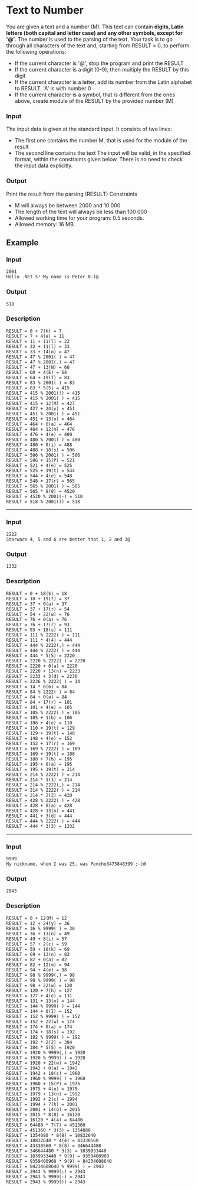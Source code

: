 # Text to Number
You are given a text and a number (M). This text can contain **digits, Latin letters (both capital and letter case) and any other symbols, except for '@'**. The number is used to the parsing of the text.
Your task is to go through all characters of the text and, starting from RESULT = 0, to perform the following operations:
* If the current character is '@', stop the program and print the RESULT
* If the current character is a digit (0-9), then multiply the RESULT by this digit
* If the current character is a letter, add its number from the Latin alphabet to RESULT. 'A' is with number 0
* If the current character is a symbol, that is different from the ones above, create module of the RESULT by the provided number (M)
### Input
The input data is given at the standard input. 
It consists of two lines:
* The first one contains the number M, that is used for the module of the result
* The second line contains the text
The input will be valid, in the specified format, within the constraints given below. There is no need to check the input data explicitly.
### Output
Print the result from the parsing (RESULT)
Constraints
* M will always be between 2000 and 10 000
* The length of the text will always be less than 100 000
* Allowed working time for your program: 0.5 seconds.
* Allowed memory: 16 MB.
## Example
### Input

```
2001
Hello .NET 5! My name is Peter 8-)@
```
### Output
```
518
```
### Description
```
RESULT = 0 + 7(H) = 7
RESULT = 7 + 4(e) = 11
RESULT = 11 + 11(l) = 22
RESULT = 22 + 11(l) = 33
RESULT = 33 + 14(o) = 47
RESULT = 47 % 2001( ) = 47
RESULT = 47 % 2001(.) = 47
RESULT = 47 + 13(N) = 60
RESULT = 60 + 4(E) = 64
RESULT = 64 + 19(T) = 83
RESULT = 83 % 2001( ) = 83
RESULT = 83 * 5(5) = 415
RESULT = 415 % 2001(!) = 415
RESULT = 415 % 2001( ) = 415
RESULT = 415 + 12(M) = 427
RESULT = 427 + 24(y) = 451
RESULT = 451 % 2001( ) = 451
RESULT = 451 + 13(n) = 464
RESULT = 464 + 0(a) = 464
RESULT = 464 + 12(m) = 476
RESULT = 476 + 4(e) = 480
RESULT = 480 % 2001( ) = 480
RESULT = 480 + 8(i) = 488
RESULT = 488 + 18(s) = 506
RESULT = 506 % 2001( ) = 506
RESULT = 506 + 15(P) = 521
RESULT = 521 + 4(e) = 525
RESULT = 525 + 19(t) = 544
RESULT = 544 + 4(e) = 548
RESULT = 548 + 17(r) = 565
RESULT = 565 % 2001( ) = 565
RESULT = 565 * 8(8) = 4520
RESULT = 4520 % 2001(-) = 518
RESULT = 518 % 2001()) = 518
```

___

### Input
```
2222
Starwars 4, 5 and 6 are better that 1, 2 and 3@
```
### Output
```
1332
```	
### Description
```
RESULT = 0 + 18(S) = 18
RESULT = 18 + 19(t) = 37
RESULT = 37 + 0(a) = 37
RESULT = 37 + 17(r) = 54
RESULT = 54 + 22(w) = 76
RESULT = 76 + 0(a) = 76
RESULT = 76 + 17(r) = 93
RESULT = 93 + 18(s) = 111
RESULT = 111 % 2222( ) = 111
RESULT = 111 * 4(4) = 444
RESULT = 444 % 2222(,) = 444
RESULT = 444 % 2222( ) = 444
RESULT = 444 * 5(5) = 2220
RESULT = 2220 % 2222( ) = 2220
RESULT = 2220 + 0(a) = 2220
RESULT = 2220 + 13(n) = 2233
RESULT = 2233 + 3(d) = 2236
RESULT = 2236 % 2222( ) = 14
RESULT = 14 * 6(6) = 84
RESULT = 84 % 2222( ) = 84
RESULT = 84 + 0(a) = 84
RESULT = 84 + 17(r) = 101
RESULT = 101 + 4(e) = 105
RESULT = 105 % 2222( ) = 105
RESULT = 105 + 1(b) = 106
RESULT = 106 + 4(e) = 110
RESULT = 110 + 19(t) = 129
RESULT = 129 + 19(t) = 148
RESULT = 148 + 4(e) = 152
RESULT = 152 + 17(r) = 169
RESULT = 169 % 2222( ) = 169
RESULT = 169 + 19(t) = 188
RESULT = 188 + 7(h) = 195
RESULT = 195 + 0(a) = 195
RESULT = 195 + 19(t) = 214
RESULT = 214 % 2222( ) = 214
RESULT = 214 * 1(1) = 214
RESULT = 214 % 2222(,) = 214
RESULT = 214 % 2222( ) = 214
RESULT = 214 * 2(2) = 428
RESULT = 428 % 2222( ) = 428
RESULT = 428 + 0(a) = 428
RESULT = 428 + 13(n) = 441
RESULT = 441 + 3(d) = 444
RESULT = 444 % 2222( ) = 444
RESULT = 444 * 3(3) = 1332
```

___

### Input
```
9999
My nickname, when I was 25, was Pencho8473848399 ;-)@
```
### Output
```
2943
```
### Description
```
RESULT = 0 + 12(M) = 12
RESULT = 12 + 24(y) = 36
RESULT = 36 % 9999( ) = 36
RESULT = 36 + 13(n) = 49
RESULT = 49 + 8(i) = 57
RESULT = 57 + 2(c) = 59
RESULT = 59 + 10(k) = 69
RESULT = 69 + 13(n) = 82
RESULT = 82 + 0(a) = 82
RESULT = 82 + 12(m) = 94
RESULT = 94 + 4(e) = 98
RESULT = 98 % 9999(,) = 98
RESULT = 98 % 9999( ) = 98
RESULT = 98 + 22(w) = 120
RESULT = 120 + 7(h) = 127
RESULT = 127 + 4(e) = 131
RESULT = 131 + 13(n) = 144
RESULT = 144 % 9999( ) = 144
RESULT = 144 + 8(I) = 152
RESULT = 152 % 9999( ) = 152
RESULT = 152 + 22(w) = 174
RESULT = 174 + 0(a) = 174
RESULT = 174 + 18(s) = 192
RESULT = 192 % 9999( ) = 192
RESULT = 192 * 2(2) = 384
RESULT = 384 * 5(5) = 1920
RESULT = 1920 % 9999(,) = 1920
RESULT = 1920 % 9999( ) = 1920
RESULT = 1920 + 22(w) = 1942
RESULT = 1942 + 0(a) = 1942
RESULT = 1942 + 18(s) = 1960
RESULT = 1960 % 9999( ) = 1960
RESULT = 1960 + 15(P) = 1975
RESULT = 1975 + 4(e) = 1979
RESULT = 1979 + 13(n) = 1992
RESULT = 1992 + 2(c) = 1994
RESULT = 1994 + 7(h) = 2001
RESULT = 2001 + 14(o) = 2015
RESULT = 2015 * 8(8) = 16120
RESULT = 16120 * 4(4) = 64480
RESULT = 64480 * 7(7) = 451360
RESULT = 451360 * 3(3) = 1354080
RESULT = 1354080 * 8(8) = 10832640
RESULT = 10832640 * 4(4) = 43330560
RESULT = 43330560 * 8(8) = 346644480
RESULT = 346644480 * 3(3) = 1039933440
RESULT = 1039933440 * 9(9) = 9359400960
RESULT = 9359400960 * 9(9) = 84234608640
RESULT = 84234608640 % 9999( ) = 2943
RESULT = 2943 % 9999(;) = 2943
RESULT = 2943 % 9999(-) = 2943
RESULT = 2943 % 9999()) = 2943
```